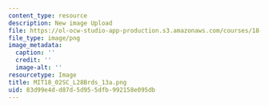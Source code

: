```yaml
---
content_type: resource
description: New image Upload
file: https://ol-ocw-studio-app-production.s3.amazonaws.com/courses/18-02sc-multivariable-calculus-fall-2010/83d99e4dd87d5d955dfb992158e095db_MIT18_02SC_L28Brds_13a.png
file_type: image/png
image_metadata:
  caption: ''
  credit: ''
  image-alt: ''
resourcetype: Image
title: MIT18_02SC_L28Brds_13a.png
uid: 83d99e4d-d87d-5d95-5dfb-992158e095db
---
```

